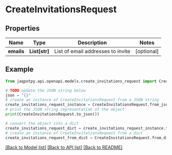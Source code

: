 # CreateInvitationsRequest


## Properties

Name | Type | Description | Notes
------------ | ------------- | ------------- | -------------
**emails** | **List[str]** | List of email addresses to invite | [optional] 

## Example

```python
from jaqpotpy.api.openapi.models.create_invitations_request import CreateInvitationsRequest

# TODO update the JSON string below
json = "{}"
# create an instance of CreateInvitationsRequest from a JSON string
create_invitations_request_instance = CreateInvitationsRequest.from_json(json)
# print the JSON string representation of the object
print(CreateInvitationsRequest.to_json())

# convert the object into a dict
create_invitations_request_dict = create_invitations_request_instance.to_dict()
# create an instance of CreateInvitationsRequest from a dict
create_invitations_request_from_dict = CreateInvitationsRequest.from_dict(create_invitations_request_dict)
```
[[Back to Model list]](../README.md#documentation-for-models) [[Back to API list]](../README.md#documentation-for-api-endpoints) [[Back to README]](../README.md)


